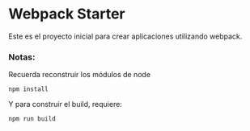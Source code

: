 # Webpack Starter

Este es el proyecto inicial para crear aplicaciones utilizando webpack.

### Notas:

Recuerda reconstruir los módulos de node 
```
npm install
```
Y para construir el build, requiere:
```
npm run build
```